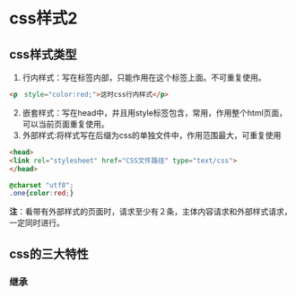# css样式2
## css样式类型
1. 行内样式：写在标签内部，只能作用在这个标签上面。不可重复使用。
```html
<p　style="color:red;">这时css行内样式</p>
```
2. 嵌套样式：写在head中，并且用style标签包含，常用，作用整个html页面，可以当前页面重复使用。
3. 外部样式:将样式写在后缀为css的单独文件中，作用范围最大，可重复使用
```html
<head>
<link rel="stylesheet" href="CSS文件路径" type="text/css">
</head>
```
```css
@charset "utf8";
.one{color:red;}
```
**注**：看带有外部样式的页面时，请求至少有２条，主体内容请求和外部样式请求，一定同时进行。
## css的三大特性
### 继承
